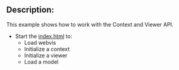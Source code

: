 ## Description:

This example shows how to work with the Context and Viewer API.

- Start the [index.html](./index.html) to:
  - Load webvis
  - Initialize a context
  - Initialize a viewer
  - Load a model
